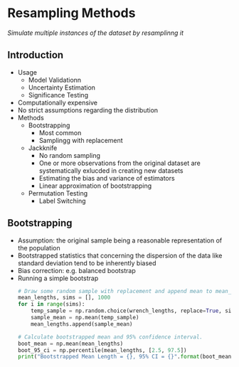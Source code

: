 # Resampling Methods
_Simulate multiple instances of the dataset by resamplinng it_

## Introduction
- Usage
    - Model Validationn
    - Uncertainty Estimation
    - Significance Testing
- Computationally expensive
- No strict assumptions regarding the distribution
- Methods
  - Bootstrapping
    - Most common
    - Samplingg with replacement
  - Jackknife
    - No random sampling
    - One or more observations from the original dataset are systematically exlucded in creating new datasets
    - Estimating the bias and variance of estimators
    - Linear approximation of bootstrapping
  - Permutation Testing
    - Label Switching

## Bootstrapping
- Assumption: the original sample being a reasonable representation of the population
- Bootstrapped statistics that concerning the dispersion of the data like standard deviation tend to be inherently biased
- Bias correction: e.g. balanced bootstrap
- Running a simple bootstrap
    ```python
    # Draw some random sample with replacement and append mean to mean_lengths.
    mean_lengths, sims = [], 1000
    for i in range(sims):
        temp_sample = np.random.choice(wrench_lengths, replace=True, size=len(wrench_lengths))
        sample_mean = np.mean(temp_sample)
        mean_lengths.append(sample_mean)

    # Calculate bootstrapped mean and 95% confidence interval.
    boot_mean = np.mean(mean_lengths)
    boot_95_ci = np.percentile(mean_lengths, [2.5, 97.5])
    print("Bootstrapped Mean Length = {}, 95% CI = {}".format(boot_mean, boot_95_ci))
    ```
